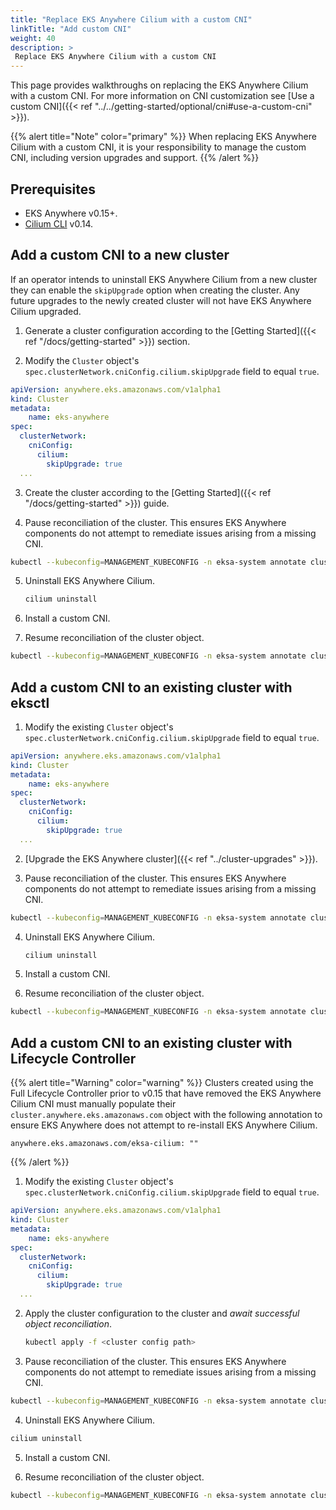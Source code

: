 ```yaml
---
title: "Replace EKS Anywhere Cilium with a custom CNI"
linkTitle: "Add custom CNI"
weight: 40
description: >
 Replace EKS Anywhere Cilium with a custom CNI
---
```


This page provides walkthroughs on replacing the EKS Anywhere Cilium with a custom CNI. 
For more information on CNI customization see [Use a custom CNI]({{< ref "../../getting-started/optional/cni#use-a-custom-cni"  >}}).

{{% alert title="Note" color="primary" %}}
When replacing EKS Anywhere Cilium with a custom CNI, it is your responsibility to manage the custom CNI, including version upgrades and support.
{{% /alert %}}

## Prerequisites

* EKS Anywhere v0.15+.
* [Cilium CLI](https://github.com/cilium/cilium-cli) v0.14.

## Add a custom CNI to a new cluster

If an operator intends to uninstall EKS Anywhere Cilium from a new cluster they can enable the `skipUpgrade` option when creating the cluster. 
Any future upgrades to the newly created cluster will not have EKS Anywhere Cilium upgraded.

1. Generate a cluster configuration according to the [Getting Started]({{< ref "/docs/getting-started" >}}) section.

2. Modify the `Cluster` object's `spec.clusterNetwork.cniConfig.cilium.skipUpgrade` field to equal `true`.

  ```yaml
  apiVersion: anywhere.eks.amazonaws.com/v1alpha1
  kind: Cluster
  metadata:
      name: eks-anywhere
  spec:
    clusterNetwork:
      cniConfig:
        cilium:
          skipUpgrade: true
    ...
  ```

3. Create the cluster according to the [Getting Started]({{< ref "/docs/getting-started" >}}) guide.

4. Pause reconciliation of the cluster. This ensures EKS Anywhere components do not attempt to remediate issues arising from a missing CNI.

  ```bash
  kubectl --kubeconfig=MANAGEMENT_KUBECONFIG -n eksa-system annotate clusters.cluster.x-k8s.io WORKLOAD_CLUSTER_NAME cluster.x-k8s.io/paused=true
  ```

5. Uninstall EKS Anywhere Cilium.

    ```bash
    cilium uninstall
    ```

6. Install a custom CNI.

7. Resume reconciliation of the cluster object.

  ```bash
  kubectl --kubeconfig=MANAGEMENT_KUBECONFIG -n eksa-system annotate clusters.cluster.x-k8s.io WORKLOAD_CLUSTER_NAME cluster.x-k8s.io/paused-
  ```

## Add a custom CNI to an existing cluster with eksctl

1. Modify the existing `Cluster` object's `spec.clusterNetwork.cniConfig.cilium.skipUpgrade` field to equal `true`.

  ```yaml
  apiVersion: anywhere.eks.amazonaws.com/v1alpha1
  kind: Cluster
  metadata:
      name: eks-anywhere
  spec:
    clusterNetwork:
      cniConfig:
        cilium:
          skipUpgrade: true
    ...
  ```

2. [Upgrade the EKS Anywhere cluster]({{< ref "../cluster-upgrades" >}}).

3. Pause reconciliation of the cluster. This ensures EKS Anywhere components do not attempt to remediate issues arising from a missing CNI.

  ```bash
  kubectl --kubeconfig=MANAGEMENT_KUBECONFIG -n eksa-system annotate clusters.cluster.x-k8s.io WORKLOAD_CLUSTER_NAME cluster.x-k8s.io/paused=true
  ```

4. Uninstall EKS Anywhere Cilium.

    ```bash
    cilium uninstall
    ```

5. Install a custom CNI.

6. Resume reconciliation of the cluster object.

  ```bash
  kubectl --kubeconfig=MANAGEMENT_KUBECONFIG -n eksa-system annotate clusters.cluster.x-k8s.io WORKLOAD_CLUSTER_NAME cluster.x-k8s.io/paused-
  ```

## Add a custom CNI to an existing cluster with Lifecycle Controller

{{% alert title="Warning" color="warning" %}}
Clusters created using the Full Lifecycle Controller prior to v0.15 that have removed the EKS Anywhere Cilium CNI must manually populate their `cluster.anywhere.eks.amazonaws.com` object with the following annotation to ensure EKS Anywhere does not attempt to re-install EKS Anywhere Cilium.

```
anywhere.eks.amazonaws.com/eksa-cilium: ""
```
{{% /alert %}}

1. Modify the existing `Cluster` object's `spec.clusterNetwork.cniConfig.cilium.skipUpgrade` field to equal `true`.

  ```yaml
  apiVersion: anywhere.eks.amazonaws.com/v1alpha1
  kind: Cluster
  metadata:
      name: eks-anywhere
  spec:
    clusterNetwork:
      cniConfig:
        cilium:
          skipUpgrade: true
    ...
  ```

2. Apply the cluster configuration to the cluster and _await successful object reconciliation_.

    ```bash
    kubectl apply -f <cluster config path>
    ```

3. Pause reconciliation of the cluster. This ensures EKS Anywhere components do not attempt to remediate issues arising from a missing CNI.

  ```bash
  kubectl --kubeconfig=MANAGEMENT_KUBECONFIG -n eksa-system annotate clusters.cluster.x-k8s.io WORKLOAD_CLUSTER_NAME cluster.x-k8s.io/paused=true
  ```

4. Uninstall EKS Anywhere Cilium.

  ```bash
  cilium uninstall
  ```

5. Install a custom CNI.

6. Resume reconciliation of the cluster object.

  ```bash
  kubectl --kubeconfig=MANAGEMENT_KUBECONFIG -n eksa-system annotate clusters.cluster.x-k8s.io WORKLOAD_CLUSTER_NAME cluster.x-k8s.io/paused-
  ```
